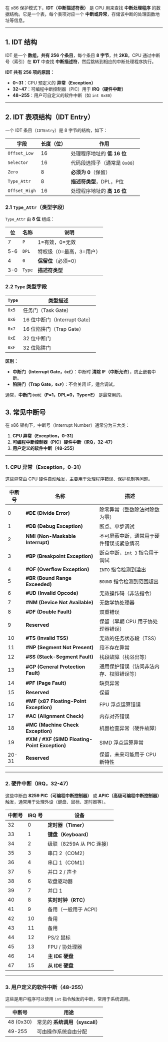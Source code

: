在 x86 保护模式下，**IDT（中断描述符表）** 是 CPU 用来查找 **中断处理程序** 的数据结构。它是一个表，每个表项对应一个 **中断或异常**，存储该中断的处理函数地址等信息。

---

## **1. IDT 结构**

IDT 是一个 **数组，共有 256 个条目**，每个条目 **8 字节**，共 **2KB**。CPU 通过中断号（索引）在 **IDT** 中查找 **中断描述符**，然后跳转到相应的中断处理程序执行。

**IDT 共有 256 项的原因：**

- **0~31**：CPU 预定义的 **异常（Exception）**
- **32~47**：可编程中断控制器（PIC）用于 **IRQ（硬件中断）**
- **48~255**：用户可自定义的软件中断（如 `int 0x80`）

---

## **2. IDT 表项结构（IDT Entry）**

一个 IDT 条目（`IDTEntry`）是 8 字节的结构，如下：

| 字段            | 长度（位） | 作用                 |
| ------------- | ----- | ------------------ |
| `Offset_Low`  | 16    | 处理程序地址的 **低 16 位** |
| `Selector`    | 16    | 代码段选择子（通常是 `0x08`） |
| `Zero`        | 8     | **必须为 0**（保留）      |
| `Type_Attr`   | 8     | **描述符类型**，DPL，P位   |
| `Offset_High` | 16    | 处理程序地址的 **高 16 位** |

### **2.1 `Type_Attr`（类型字段）**

`Type_Attr` 由 **8 位** 组成：

| 位   | 名称     | 说明             |
| --- | ------ | -------------- |
| 7   | `P`    | 1=有效，0=无效      |
| 5-6 | `DPL`  | 特权级（0=最高，3=用户） |
| 4   | `0`    | **保留位**（必须=0）  |
| 3-0 | `Type` | **描述符类型**      |

### **2.2 `Type` 类型字段**

|`Type`|类型描述|
|---|---|
|`0x5`|任务门（Task Gate）|
|`0x6`|16 位中断门（Interrupt Gate）|
|`0x7`|16 位陷阱门（Trap Gate）|
|`0xE`|32 位中断门|
|`0xF`|32 位陷阱门|

**区别：**

- **中断门（Interrupt Gate，`0xE`）**：中断时 **清除 IF（中断允许）**，防止嵌套中断。
- **陷阱门（Trap Gate，`0xF`）**：不会关闭 IF，适合调试。

通常，**中断门 `0x8E`（P=1，DPL=0，Type=E）** 是最常用的。

## **3. 常见中断号**

在 x86 架构下，中断号（Interrupt Number）通常分为三大类：

1. **CPU 异常（Exception，0-31）**
2. **可编程中断控制器（PIC）硬件中断（IRQ，32-47）**
3. **用户定义的软件中断（48-255）**

---

### 1. CPU 异常（Exception，0-31）

这些异常由 CPU 硬件自动触发，主要用于处理程序错误、保护机制等问题。

|中断号|名称|描述|
|---|---|---|
|0|**#DE (Divide Error)**|除零异常（整数除法时除数为零）|
|1|**#DB (Debug Exception)**|断点、单步调试|
|2|**NMI (Non-Maskable Interrupt)**|不可屏蔽中断，通常用于硬件错误或紧急情况|
|3|**#BP (Breakpoint Exception)**|断点中断，`int 3` 指令用于调试|
|4|**#OF (Overflow Exception)**|`INTO` 指令检测到溢出|
|5|**#BR (Bound Range Exceeded)**|`BOUND` 指令检测到范围超出|
|6|**#UD (Invalid Opcode)**|无效操作码（非法指令）|
|7|**#NM (Device Not Available)**|无数学协处理器|
|8|**#DF (Double Fault)**|双重错误|
|9|**Reserved**|保留（早期 CPU 用于协处理器错误）|
|10|**#TS (Invalid TSS)**|无效的任务状态段（TSS）|
|11|**#NP (Segment Not Present)**|段不存在异常|
|12|**#SS (Stack-Segment Fault)**|栈段故障（栈溢出等）|
|13|**#GP (General Protection Fault)**|通用保护错误（访问非法内存、权限错误等）|
|14|**#PF (Page Fault)**|缺页异常|
|15|**Reserved**|保留|
|16|**#MF (x87 Floating-Point Exception)**|FPU 浮点运算错误|
|17|**#AC (Alignment Check)**|内存对齐错误|
|18|**#MC (Machine Check Exception)**|机器检查异常（硬件故障）|
|19|**#XM / #XF (SIMD Floating-Point Exception)**|SIMD 浮点运算异常|
|20-31|**Reserved**|保留，未来可能用于 CPU 新特性|

---

### 2. 硬件中断（IRQ，32-47）

这些中断由 **8259 PIC（可编程中断控制器）** 或 **APIC（高级可编程中断控制器）** 触发，通常用于处理外设（键盘、鼠标、定时器等）。

|中断号|IRQ 号|设备|
|---|---|---|
|32|0|**定时器（Timer）**|
|33|1|**键盘（Keyboard）**|
|34|2|级联（8259A 从 PIC 连接）|
|35|3|串口 2（COM2）|
|36|4|串口 1（COM1）|
|37|5|并口 2 / 声卡|
|38|6|软盘驱动器|
|39|7|并口 1|
|40|8|**实时时钟（RTC）**|
|41|9|备用（一般用于 ACPI）|
|42|10|备用|
|43|11|备用|
|44|12|PS/2 鼠标|
|45|13|FPU / 协处理器|
|46|14|**主 IDE 硬盘**|
|47|15|**从 IDE 硬盘**|

---

### 3. 用户定义的软件中断（48-255）

这些是用户程序可以使用 `int` 指令触发的中断，常用于系统调用。

|中断号|用途|
|---|---|
|48 (0x30)|常见的 **系统调用（syscall）**|
|49-255|可由操作系统自由分配|

